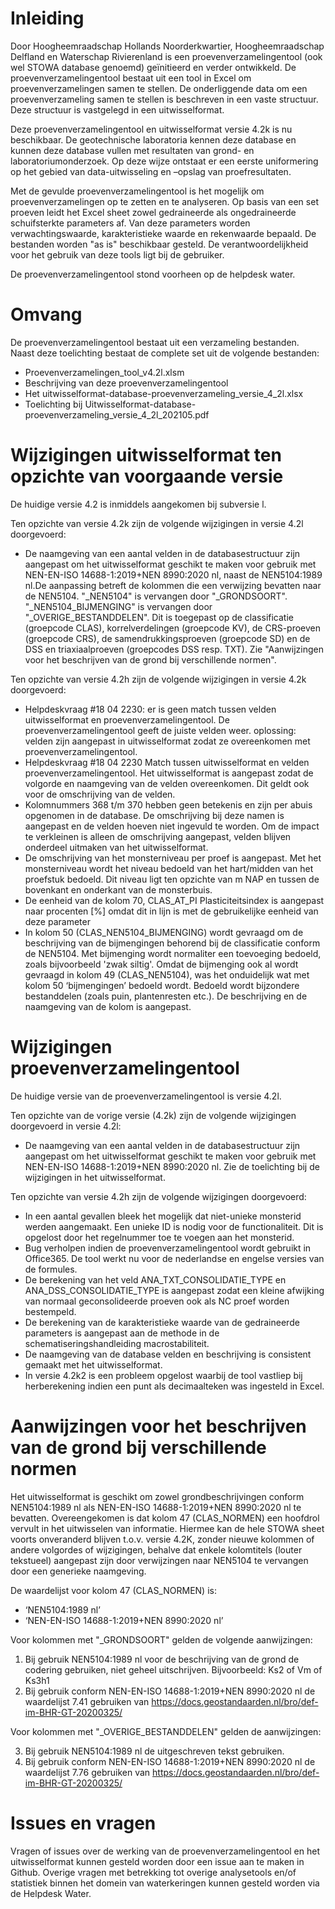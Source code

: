 # Inleiding

Door Hoogheemraadschap Hollands Noorderkwartier, Hoogheemraadschap Delfland en Waterschap Rivierenland is een proevenverzamelingentool (ook wel STOWA database genoemd) geïnitieerd en verder ontwikkeld.
De proevenverzamelingentool bestaat uit een tool in Excel om proevenverzamelingen samen te stellen. De onderliggende data om een proevenverzameling samen te stellen is beschreven in een vaste structuur. Deze structuur is vastgelegd in een uitwisselformat.

Deze proevenverzamelingentool en uitwisselformat versie 4.2k is nu beschikbaar. De geotechnische laboratoria kennen deze database en kunnen deze database vullen met resultaten van grond- en laboratoriumonderzoek. Op deze wijze ontstaat er een eerste uniformering op het gebied van data-uitwisseling en –opslag van proefresultaten.

Met de gevulde proevenverzamelingentool is het mogelijk om proevenverzamelingen op te zetten en te analyseren. Op basis van een set proeven leidt het Excel sheet zowel gedraineerde als ongedraineerde schuifsterkte parameters af. Van deze parameters worden verwachtingswaarde, karakteristieke waarde en rekenwaarde bepaald. De bestanden worden "as is" beschikbaar gesteld. De verantwoordelijkheid voor het gebruik van deze tools ligt bij de gebruiker.

De proevenverzamelingentool stond voorheen op de helpdesk water.

# Omvang

De proevenverzamelingentool bestaat uit een verzameling bestanden. Naast deze toelichting bestaat de complete set uit de volgende bestanden:

* Proevenverzamelingen_tool_v4.2l.xlsm
* Beschrijving van deze proevenverzamelingentool
* Het uitwisselformat-database-proevenverzameling_versie_4_2l.xlsx
* Toelichting bij Uitwisselformat-database-proevenverzameling_versie_4_2l_202105.pdf

# Wijzigingen uitwisselformat ten opzichte van voorgaande versie

De huidige versie 4.2 is inmiddels aangekomen bij subversie l. 

Ten opzichte van versie 4.2k zijn de volgende wijzigingen in versie 4.2l doorgevoerd:

* De naamgeving van een aantal velden in de databasestructuur zijn aangepast om het uitwisselformat geschikt te maken voor gebruik met NEN-EN-ISO 14688-1:2019+NEN 8990:2020 nl, naast de NEN5104:1989 nl.De aanpassing betreft de kolommen die een verwijzing bevatten naar de NEN5104. "_NEN5104" is vervangen door "_GRONDSOORT". "_NEN5104_BIJMENGING" is vervangen door "_OVERIGE_BESTANDDELEN". Dit is toegepast op de classificatie (groepcode CLAS), korrelverdelingen (groepcode KV), de CRS-proeven (groepcode CRS), de samendrukkingsproeven (groepcode SD) en de DSS en triaxiaalproeven (groepcodes DSS resp. TXT). Zie "Aanwijzingen voor het beschrijven van de grond bij verschillende normen".


Ten opzichte van versie 4.2h zijn de volgende wijzigingen in versie 4.2k doorgevoerd:

* Helpdeskvraag #18 04 2230: er is geen match tussen velden uitwisselformat en proevenverzamelingentool. De proevenverzamelingentool geeft de juiste velden weer.
   oplossing: velden zijn aangepast in uitwisselformat zodat ze overeenkomen met proevenverzamelingentool.
* Helpdeskvraag #18 04 2230 Match tussen uitwisselformat en velden proevenverzamelingentool. Het uitwisselformat is aangepast zodat de volgorde en naamgeving van de velden overeenkomen. Dit geldt ook voor de omschrijving van de velden.
* Kolomnummers 368 t/m 370 hebben geen betekenis en zijn per abuis opgenomen in de database. De omschrijving bij deze namen is aangepast en de velden hoeven niet ingevuld te worden. Om de impact te verkleinen is alleen de omschrijving aangepast, velden blijven onderdeel uitmaken van het uitwisselformat.
* De omschrijving van het monsterniveau per proef is aangepast. Met het monsterniveau wordt het niveau bedoeld van het hart/midden van het proefstuk bedoeld. Dit niveau ligt ten opzichte van m NAP en tussen de bovenkant en onderkant van de monsterbuis.
* De eenheid van de kolom 70, CLAS_AT_PI Plasticiteitsindex is aangepast naar procenten [%] omdat dit in lijn is met de gebruikelijke eenheid van deze parameter
* In kolom 50 (CLAS_NEN5104_BIJMENGING) wordt gevraagd om de beschrijving van de bijmengingen behorend bij de classificatie conform de NEN5104. Met bijmenging wordt normaliter een toevoeging bedoeld, zoals bijvoorbeeld 'zwak siltig'. Omdat de bijmenging ook al wordt gevraagd in kolom 49 (CLAS_NEN5104), was het onduidelijk wat met kolom 50 ‘bijmengingen’ bedoeld wordt. Bedoeld wordt bijzondere bestanddelen (zoals puin, plantenresten etc.). De beschrijving en de naamgeving van de kolom is aangepast.

# Wijzigingen proevenverzamelingentool

De huidige versie van de proevenverzamelingentool is versie 4.2l. 

Ten opzichte van de vorige versie (4.2k) zijn de volgende wijzigingen doorgevoerd in versie 4.2l:

* De naamgeving van een aantal velden in de databasestructuur zijn aangepast om het uitwisselformat geschikt te maken voor gebruik met NEN-EN-ISO 14688-1:2019+NEN 8990:2020 nl. Zie de toelichting bij de wijzigingen in het uitwisselformat.


Ten opzichte van versie 4.2h zijn de volgende wijzigingen doorgevoerd:

* In een aantal gevallen bleek het mogelijk dat niet-unieke monsterid werden aangemaakt. Een unieke ID is nodig voor de functionaliteit. Dit is opgelost door het regelnummer toe te voegen aan het monsterid.
* Bug verholpen indien de proevenverzamelingentool wordt gebruikt in Office365. De tool werkt nu voor de nederlandse en engelse versies van de formules.
* De berekening van het veld ANA_TXT_CONSOLIDATIE_TYPE en ANA_DSS_CONSOLIDATIE_TYPE is aangepast zodat een kleine afwijking van normaal geconsolideerde proeven ook als NC proef worden bestempeld.
* De berekening van de karakteristieke waarde van de gedraineerde parameters is aangepast aan de methode in de schematiseringshandleiding macrostabiliteit.
* De naamgeving van de database velden en beschrijving is consistent gemaakt met het uitwisselformat.
* In versie 4.2k2 is een probleem opgelost waarbij de tool vastliep bij herberekening indien een punt als decimaalteken was ingesteld in Excel.

# Aanwijzingen voor het beschrijven van de grond bij verschillende normen

Het uitwisselformat is geschikt om zowel grondbeschrijvingen conform NEN5104:1989 nl als NEN-EN-ISO 14688-1:2019+NEN 8990:2020 nl te bevatten. Overeengekomen is dat kolom 47 (CLAS_NORMEN) een hoofdrol vervult in het uitwisselen van informatie. 
Hiermee kan de hele STOWA sheet voorts onveranderd blijven t.o.v. versie 4.2K, zonder nieuwe kolommen of andere volgordes of wijzigingen, behalve dat enkele kolomtitels (louter tekstueel) aangepast zijn door verwijzingen naar NEN5104 te vervangen door een generieke naamgeving.

De waardelijst voor kolom 47 (CLAS_NORMEN) is:

- ‘NEN5104:1989 nl’
- ‘NEN-EN-ISO 14688-1:2019+NEN 8990:2020 nl’

Voor kolommen met "_GRONDSOORT" gelden de volgende aanwijzingen:

1. Bij gebruik NEN5104:1989 nl voor de beschrijving van de grond de codering gebruiken, niet geheel uitschrijven. Bijvoorbeeld: Ks2 of Vm of Ks3h1
2. Bij gebruik conform NEN-EN-ISO 14688-1:2019+NEN 8990:2020 nl de waardelijst 7.41 gebruiken van https://docs.geostandaarden.nl/bro/def-im-BHR-GT-20200325/

Voor kolommen met "_OVERIGE_BESTANDDELEN" gelden de aanwijzingen:

3. Bij gebruik NEN5104:1989 nl de uitgeschreven tekst gebruiken.
4. Bij gebruik conform NEN-EN-ISO 14688-1:2019+NEN 8990:2020 nl de waardelijst 7.76 gebruiken van https://docs.geostandaarden.nl/bro/def-im-BHR-GT-20200325/


# Issues en vragen

Vragen of issues over de werking van de proevenverzamelingentool en het uitwisselformat kunnen gesteld worden door een issue aan te maken in Github. Overige vragen met betrekking tot overige analysetools en/of statistiek binnen het domein van waterkeringen kunnen gesteld worden via de Helpdesk Water.
